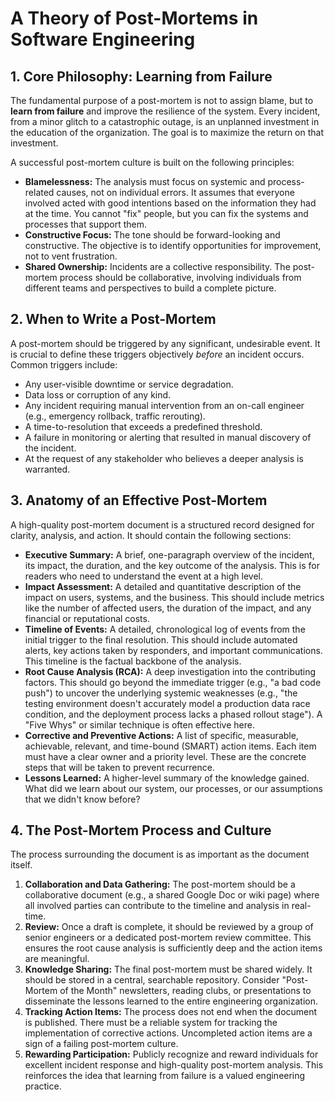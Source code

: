 # A Theory of Post-Mortems in Software Engineering

## 1. Core Philosophy: Learning from Failure

The fundamental purpose of a post-mortem is not to assign blame, but to **learn from failure** and improve the resilience of the system. Every incident, from a minor glitch to a catastrophic outage, is an unplanned investment in the education of the organization. The goal is to maximize the return on that investment.

A successful post-mortem culture is built on the following principles:

-   **Blamelessness:** The analysis must focus on systemic and process-related causes, not on individual errors. It assumes that everyone involved acted with good intentions based on the information they had at the time. You cannot "fix" people, but you can fix the systems and processes that support them.
-   **Constructive Focus:** The tone should be forward-looking and constructive. The objective is to identify opportunities for improvement, not to vent frustration.
-   **Shared Ownership:** Incidents are a collective responsibility. The post-mortem process should be collaborative, involving individuals from different teams and perspectives to build a complete picture.

## 2. When to Write a Post-Mortem

A post-mortem should be triggered by any significant, undesirable event. It is crucial to define these triggers objectively *before* an incident occurs. Common triggers include:

-   Any user-visible downtime or service degradation.
-   Data loss or corruption of any kind.
-   Any incident requiring manual intervention from an on-call engineer (e.g., emergency rollback, traffic rerouting).
-   A time-to-resolution that exceeds a predefined threshold.
-   A failure in monitoring or alerting that resulted in manual discovery of the incident.
-   At the request of any stakeholder who believes a deeper analysis is warranted.

## 3. Anatomy of an Effective Post-Mortem

A high-quality post-mortem document is a structured record designed for clarity, analysis, and action. It should contain the following sections:

-   **Executive Summary:** A brief, one-paragraph overview of the incident, its impact, the duration, and the key outcome of the analysis. This is for readers who need to understand the event at a high level.
-   **Impact Assessment:** A detailed and quantitative description of the impact on users, systems, and the business. This should include metrics like the number of affected users, the duration of the impact, and any financial or reputational costs.
-   **Timeline of Events:** A detailed, chronological log of events from the initial trigger to the final resolution. This should include automated alerts, key actions taken by responders, and important communications. This timeline is the factual backbone of the analysis.
-   **Root Cause Analysis (RCA):** A deep investigation into the contributing factors. This should go beyond the immediate trigger (e.g., "a bad code push") to uncover the underlying systemic weaknesses (e.g., "the testing environment doesn't accurately model a production data race condition, and the deployment process lacks a phased rollout stage"). A "Five Whys" or similar technique is often effective here.
-   **Corrective and Preventive Actions:** A list of specific, measurable, achievable, relevant, and time-bound (SMART) action items. Each item must have a clear owner and a priority level. These are the concrete steps that will be taken to prevent recurrence.
-   **Lessons Learned:** A higher-level summary of the knowledge gained. What did we learn about our system, our processes, or our assumptions that we didn't know before?

## 4. The Post-Mortem Process and Culture

The process surrounding the document is as important as the document itself.

1.  **Collaboration and Data Gathering:** The post-mortem should be a collaborative document (e.g., a shared Google Doc or wiki page) where all involved parties can contribute to the timeline and analysis in real-time.
2.  **Review:** Once a draft is complete, it should be reviewed by a group of senior engineers or a dedicated post-mortem review committee. This ensures the root cause analysis is sufficiently deep and the action items are meaningful.
3.  **Knowledge Sharing:** The final post-mortem must be shared widely. It should be stored in a central, searchable repository. Consider "Post-Mortem of the Month" newsletters, reading clubs, or presentations to disseminate the lessons learned to the entire engineering organization.
4.  **Tracking Action Items:** The process does not end when the document is published. There must be a reliable system for tracking the implementation of corrective actions. Uncompleted action items are a sign of a failing post-mortem culture.
5.  **Rewarding Participation:** Publicly recognize and reward individuals for excellent incident response and high-quality post-mortem analysis. This reinforces the idea that learning from failure is a valued engineering practice.